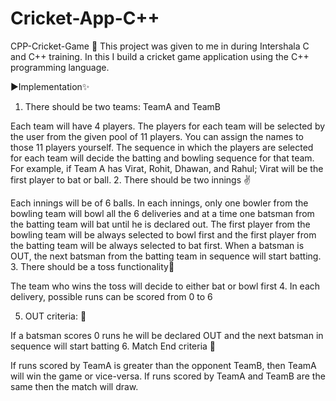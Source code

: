 # Cricket-App-C++
CPP-Cricket-Game 🏏
This project was given to me in during Intershala C and C++ training. In this I build a cricket game application using the C++ programming language.

▶Implementation✨
1. There should be two teams: TeamA and TeamB

Each team will have 4 players.
The players for each team will be selected by the user from the given pool of 11 players. You can assign the names to those 11 players yourself.
The sequence in which the players are selected for each team will decide the batting and bowling sequence for that team. For example, if Team A has Virat, Rohit, Dhawan, and Rahul; Virat will be the first player to bat or ball.
2. There should be two innings ✌

Each innings will be of 6 balls.
In each innings, only one bowler from the bowling team will bowl all the 6 deliveries and at a time one batsman from the batting team will bat until he is declared out.
The first player from the bowling team will be always selected to bowl first and the first player from the batting team will be always selected to bat first.
When a batsman is OUT, the next batsman from the batting team in sequence will start batting.
3. There should be a toss functionality📀

The team who wins the toss will decide to either bat or bowl first
4. In each delivery, possible runs can be scored from 0 to 6

5. OUT criteria: 💢

If a batsman scores 0 runs he will be declared OUT and the next batsman in sequence will start batting
6. Match End criteria 🚫

If runs scored by TeamA is greater than the opponent TeamB, then TeamA will win the game or vice-versa.
If runs scored by TeamA and TeamB are the same then the match will draw.
